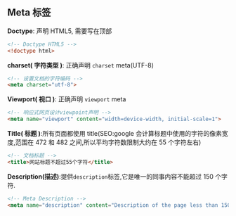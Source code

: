 ## Meta 标签

**Doctype**: 声明 HTML5, 需要写在顶部

```html
<!-- Doctype HTML5 -->
<!doctype html>
```

**charset( 字符类型 )**: 正确声明 `charset` meta(UTF-8)

```html
<!-- 设置文档的字符编码 -->
<meta charset="utf-8">
```

**Viewport( 视口 )**: 正确声明 `viewport` meta

```html
<!-- 响应式网页设计viewpoint声明 -->
<meta name="viewport" content="width=device-width, initial-scale=1">
```

**Title( 标题 )**:所有页面都使用 title(SEO:google 会计算标题中使用的字符的像素宽度,范围在 472 和 482 之间,所以平均字符数限制大约在 55 个字符左右)

```html
<!-- 文档标题 -->
<title>网站标题不超过55个字符</title>
```

**Description(描述)**:提供`description`标签,它是唯一的同事内容不能超过 150 个字符.

```html
<!-- Meta Description -->
<meta name="description" content="Description of the page less than 150 characters">
```
